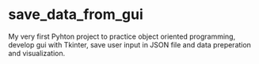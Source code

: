 # save_data_from_gui
My very first Pyhton project to practice object oriented programming, develop gui with Tkinter, save user input in JSON file and data preperation and visualization.
